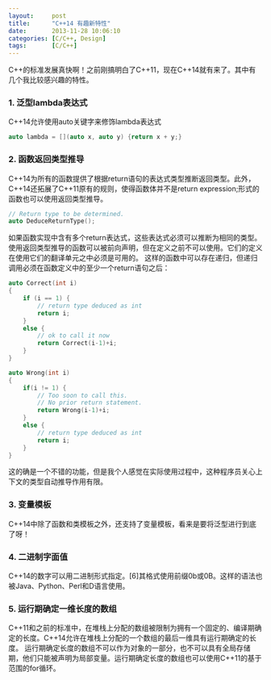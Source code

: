 ```yaml
---
layout:     post
title:      "C++14 有趣新特性"
date:       2013-11-28 10:06:10
categories: [C/C++, Design]
tags:       [C/C++]
---
```


C++的标准发展真快啊！之前刚搞明白了C++11，现在C++14就有来了。其中有几个我比较感兴趣的特性。
<!--more-->

### 1. 泛型lambda表达式

C++14允许使用auto关键字来修饰lambda表达式

```cpp
auto lambda = [](auto x, auto y) {return x + y;}
```

### 2. 函数返回类型推导

C++14为所有的函数提供了根据return语句的表达式类型推断返回类型。此外，C++14还拓展了C++11原有的规则，使得函数体并不是return expression;形式的函数也可以使用返回类型推导。

```cpp
// Return type to be determined.
auto DeduceReturnType();
```

如果函数实现中含有多个return表达式，这些表达式必须可以推断为相同的类型。使用返回类型推导的函数可以被前向声明，但在定义之前不可以使用。它们的定义在使用它们的翻译单元之中必须是可用的。
这样的函数中可以存在递归，但递归调用必须在函数定义中的至少一个return语句之后：

```cpp
auto Correct(int i)
{
	if (i == 1) {
		// return type deduced as int
		return i;
	}
	else {
		// ok to call it now
		return Correct(i-1)+i;
	}
}

auto Wrong(int i)
{
	if(i != 1) {
		// Too soon to call this.
		// No prior return statement.
		return Wrong(i-1)+i;
	}
	else {
		// return type deduced as int
		return i;
	}
}
```

这的确是一个不错的功能，但是我个人感觉在实际使用过程中，这种程序员关心上下文的类型自动推导作用有限。

### 3. 变量模板

C++14中除了函数和类模板之外，还支持了变量模板，看来是要将泛型进行到底了呀！

### 4. 二进制字面值

C++14的数字可以用二进制形式指定。[6]其格式使用前缀0b或0B。这样的语法也被Java、Python、Perl和D语言使用。

### 5. 运行期确定一维长度的数组

C++11和之前的标准中，在堆栈上分配的数组被限制为拥有一个固定的、编译期确定的长度。C++14允许在堆栈上分配的一个数组的最后一维具有运行期确定的长度。
运行期确定长度的数组不可以作为对象的一部分，也不可以具有全局存储期，他们只能被声明为局部变量。运行期确定长度的数组也可以使用C++11的基于范围的for循环。
